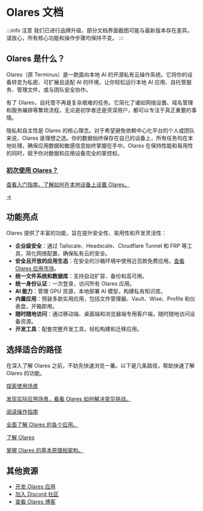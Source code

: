# Olares 文档
:::info 注意
我们已进行品牌升级，部分文档界面截图可能与最新版本存在差异。请放心，所有核心功能和操作步骤均保持不变。
:::
## Olares 是什么？
Olares（原 Terminus）是一款面向本地 AI 的开源私有云操作系统。它将你的设备转变为私密、可扩展且适配 AI 的环境，让你轻松运行本地 AI 应用、自托管服务、管理文件，或与团队安全协作。

有了 Olares，自托管不再是复杂艰难的任务。它简化了诸如网络设置、域名管理和服务编排等繁琐流程，无论是初学者还是资深用户，都可以专注于真正重要的事情。

隐私和自主性是 Olares 的核心理念。对于希望避免依赖中心化平台的个人或团队来说，Olares 是理想之选。你的数据始终保存在自己的设备上，所有任务均在本地处理，确保应用数据和敏感信息始终掌握在手中。Olares 在保持性能和易用性的同时，赋予你对数据和应用设备完全的掌控权。

<div class="cta">
  <a href="./get-started/">
    <div class="content">
      <h3>初次使用 Olares？</h3>
      <p>查看入门指南，了解如何在本地设备上设置 Olares。</p>
    </div>
    <div class="arrow">→</div>
  </a>
</div>

## 功能亮点

Olares 提供了丰富的功能，旨在提升安全性、易用性和开发灵活性：

- **企业级安全**：通过 Tailscale、Headscale、Cloudflare Tunnel 和 FRP 等工具，简化网络配置，确保私有云的安全。
- **安全且开放的应用生态**：在安全的沙箱环境中使用近百款免费应用。[查看 Olares 应用市场](https://market.olares.xyz/)。
- **统一文件系统和数据库**：支持自动扩容、备份和高可用。
- **统一身份认证**：一次登录，访问所有 Olares 应用。
- **AI 能力**：管理 GPU 资源，本地部署 AI 模型，构建私有知识库。
- **内置应用**：预装多款实用应用，包括文件管理器、Vault、Wise、Profile 和仪表盘，开箱即用。
- **随时随地访问**：通过移动端、桌面端和浏览器端专用客户端，随时随地访问设备资源。
- **开发工具**：配套完整开发工具，轻松构建和迁移应用。

## 选择适合的路径

在深入了解 Olares 之前，不妨先快速浏览一番。以下是几条路径，帮助快速了解 Olares 的功能。

<div class="cta-container">
  <a href="./use-cases/" class="cta-link">
    <p class="cta-title">探索使用场景</p>
    <p class="cta-description">发现实际应用场景，看看 Olares 如何解决常见挑战。</p>
  </a>
  <a href="./tasks/" class="cta-link">
    <p class="cta-title">阅读操作指南</p>
    <p class="cta-description">全面了解 Olares 的各个应用。</p>
  </a>
  <a href="./concepts/" class="cta-link">
    <p class="cta-title">了解 Olares</p>
    <p class="cta-description">掌握 Olares 的基本原理和架构。</p>
  </a>
</div>

## 其他资源

- [开发 Olares 应用](../developer/develop/)
- [加入 Discord 社区](https://discord.com/invite/BzfqrgQPDK)
- [查看 Olares 博客](https://blog.olares.xyz/)